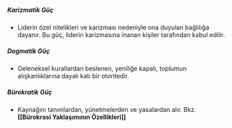 ##### Karizmatik Güç
- Liderin özel nitelikleri ve karizması nedeniyle ona duyulan bağlılığa dayanır. Bu güç, liderin karizmasına inanan kişiler tarafından kabul edilir.
##### Dogmatik Güç
- Geleneksel kurallardan beslenen, yeniliğe kapalı, toplumun alışkanlıklarına dayalı katı bir otoritedir.
##### Bürokratik Güç
- Kaynağını tanımlardan, yünetmelerden ve yasalardan alır. Bkz. **[[Bürokrasi Yaklaşımının Özellikleri]]**